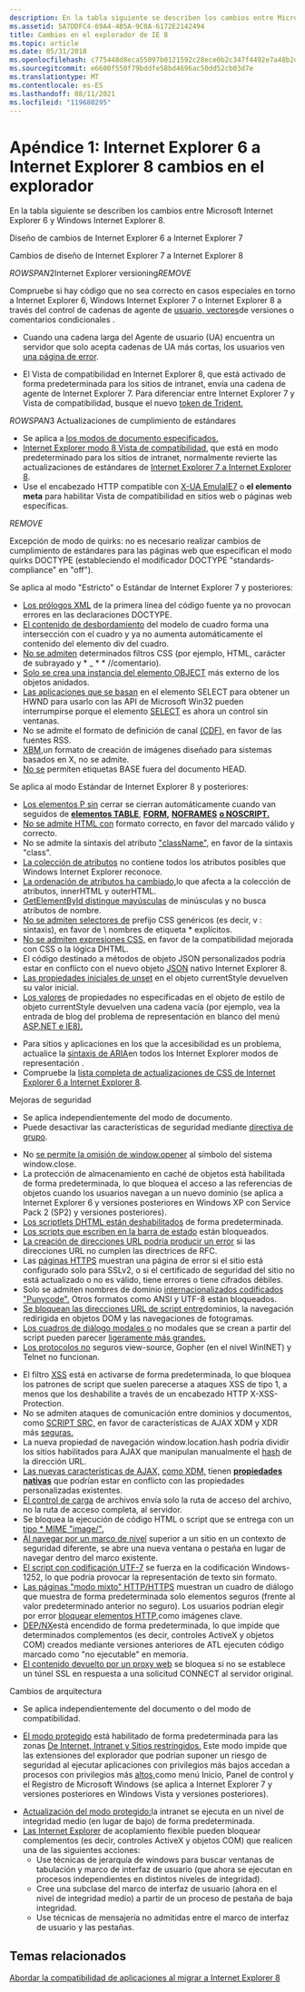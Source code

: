```yaml
---
description: En la tabla siguiente se describen los cambios entre Microsoft Internet Explorer 6 y Windows Internet Explorer 8.
ms.assetid: 5A7DDFC4-69A4-4B5A-9C0A-6172E2142494
title: Cambios en el explorador de IE 8
ms.topic: article
ms.date: 05/31/2018
ms.openlocfilehash: c775448d8eca55097b0121592c28ece0b2c347f4492e7a48b2d51d9ab688fa89
ms.sourcegitcommit: e6600f550f79bddfe58bd4696ac50dd52cb03d7e
ms.translationtype: MT
ms.contentlocale: es-ES
ms.lasthandoff: 08/11/2021
ms.locfileid: "119680295"
---
```

# <a name="appendix-1-internet-explorer-6-to-internet-explorer-8-browser-changes"></a>Apéndice 1: Internet Explorer 6 a Internet Explorer 8 cambios en el explorador

En la tabla siguiente se describen los cambios entre Microsoft Internet Explorer 6 y Windows Internet Explorer 8.



Diseño de cambios de Internet Explorer 6 a Internet Explorer 7

Cambios de diseño de Internet Explorer 7 a Internet Explorer 8

${ROWSPAN2}$Internet Explorer versioning${REMOVE}$  

Compruebe si hay código que no sea correcto en casos especiales en torno a Internet Explorer 6, Windows Internet Explorer 7 o Internet Explorer 8 a través del control de cadenas de agente de [usuario, vectores](/previous-versions/windows/internet-explorer/ie-developer/compatibility/ms537503(v=vs.85))de versiones o comentarios condicionales .

-   Cuando una cadena larga del Agente de usuario (UA) encuentra un servidor que solo acepta cadenas de UA más cortas, los usuarios ven [una página de error](https://www.enhanceie.com/ua.aspx).

<!-- -->

-   El Vista de compatibilidad en Internet Explorer 8, que está activado de forma predeterminada para los sitios de intranet, envía una cadena de agente de Internet Explorer 7. Para diferenciar entre Internet Explorer 7 y Vista de compatibilidad, busque el nuevo [token de Trident.](/archive/blogs/ie/)

${ROWSPAN3}$ Actualizaciones de cumplimiento de estándares

-   Se aplica a [los modos de documento especificados.](/previous-versions/windows/internet-explorer/ie-developer/compatibility/cc288325(v=vs.85))
-   [Internet Explorer modo 8 Vista de compatibilidad](/archive/blogs/ie/), que está en modo predeterminado para los sitios de intranet, normalmente revierte las actualizaciones de estándares de [Internet Explorer 7 a Internet Explorer 8](/archive/blogs/ie/site-compatibility-and-ie8).
-   Use el encabezado HTTP compatible con [X-UA EmulaIE7](https://msdn.microsoft.com/library/Cc843977(v=VS.85).aspx) o **el elemento meta** para habilitar Vista de compatibilidad en sitios web o páginas web específicas.

${REMOVE}$  

Excepción de modo de quirks: no es necesario realizar cambios de cumplimiento de estándares para las páginas web que especifican el modo quirks DOCTYPE (estableciendo el modificador DOCTYPE "standards-compliance" en "off").

Se aplica al modo "Estricto" o Estándar de Internet Explorer 7 y posteriores:

-   [Los prólogos XML](/previous-versions/windows/internet-explorer/ie-developer/) de la primera línea del código fuente ya no provocan errores en las declaraciones DOCTYPE.
-   [El contenido de desbordamiento](/previous-versions/windows/internet-explorer/ie-developer/) del modelo de cuadro forma una intersección con el cuadro y ya no aumenta automáticamente el contenido del elemento div del cuadro.
-   [No se admiten](/previous-versions/windows/internet-explorer/ie-developer/) determinados filtros CSS (por ejemplo, HTML, carácter de subrayado y \* \_ \* \* //comentario).
-   [Solo se crea una instancia del elemento OBJECT](/previous-versions/windows/internet-explorer/ie-developer/) más externo de los objetos anidados.
-   [Las aplicaciones que se basan](/previous-versions/windows/internet-explorer/ie-developer/) en el elemento SELECT para obtener un HWND para usarlo con las API de Microsoft Win32 pueden interrumpirse porque el elemento [SELECT](/archive/blogs/ie/) es ahora un control sin ventanas.
-   No se admite el formato de definición de canal [(CDF),](/previous-versions/aa740486(v=msdn.10)) en favor de las fuentes RSS.
-   [XBM,](/previous-versions/aa740486(v=msdn.10))un formato de creación de imágenes diseñado para sistemas basados en X, no se admite.
-   [No se](/previous-versions/aa740486(v=msdn.10)) permiten etiquetas BASE fuera del documento HEAD.

Se aplica al modo Estándar de Internet Explorer 8 y posteriores:

-   [Los elementos P sin](https://msdn.microsoft.com/library/Cc843977(v=VS.85).aspx) cerrar se cierran automáticamente cuando van seguidos de [**elementos TABLE**](https://msdn.microsoft.com/library/ms535901(v=VS.85).aspx), [**FORM,**](https://msdn.microsoft.com/library/ms535249(v=VS.85).aspx) [**NOFRAMES**](https://msdn.microsoft.com/library/ms535857(v=VS.85).aspx) [**o NOSCRIPT.**](https://msdn.microsoft.com/library/ms535858(v=VS.85).aspx)
-   [No se admite HTML con](/archive/blogs/ie/site-compatibility-and-ie8) formato correcto, en favor del marcado válido y correcto.
-   No se admite la sintaxis del atributo ["className",](/archive/blogs/ie/site-compatibility-and-ie8) en favor de la sintaxis "class".
-   [La colección de atributos](/archive/blogs/ie/site-compatibility-and-ie8) no contiene todos los atributos posibles que Windows Internet Explorer reconoce.
-   [La ordenación de atributos ha cambiado,](/archive/blogs/ie/site-compatibility-and-ie8)lo que afecta a la colección de atributos, innerHTML y outerHTML.
-   [GetElementById distingue mayúsculas](/archive/blogs/ie/site-compatibility-and-ie8) de minúsculas y no busca atributos de nombre.
-   [No se admiten selectores de](/archive/blogs/ie/site-compatibility-and-ie8) prefijo CSS genéricos (es decir, v : sintaxis), en favor de \\ nombres de etiqueta \* explícitos.
-   [No se admiten expresiones CSS,](/archive/blogs/ie/site-compatibility-and-ie8) en favor de la compatibilidad mejorada con CSS o la lógica DHTML.
-   El código destinado a métodos de objeto JSON personalizados podría estar en conflicto con el nuevo objeto [JSON](/archive/blogs/ie/site-compatibility-and-ie8) nativo Internet Explorer 8.
-   [Las propiedades iniciales de unset](/archive/blogs/ie/site-compatibility-and-ie8) en el objeto currentStyle devuelven su valor inicial.
-   [Los valores](/archive/blogs/ie/site-compatibility-and-ie8) de propiedades no especificadas en el objeto de estilo de objeto currentStyle devuelven una cadena vacía (por ejemplo, vea la entrada de blog del problema de representación en blanco del menú [ASP.NET e IE8).](/archive/blogs/giorgio/)

<!-- -->

-   Para sitios y aplicaciones en los que la accesibilidad es un problema, actualice la [sintaxis de ARIA](/archive/blogs/ie/)en todos los Internet Explorer modos de representación .
-   Compruebe la [lista completa de actualizaciones de CSS de Internet Explorer 6 a Internet Explorer 8](https://msdn.microsoft.com/library/Cc843977(v=VS.85).aspx).

Mejoras de seguridad

-   Se aplica independientemente del modo de documento.
-   Puede desactivar las características de seguridad mediante [directiva de grupo](https://www.microsoft.com/p/group-policy/9wzdncrfjtm4?activetab=pivot:overviewtab).

<!-- -->

-   No [se permite la omisión de window.opener](/previous-versions/aa740486(v=msdn.10)) al símbolo del sistema window.close.
-   [](/previous-versions/windows/internet-explorer/ie-developer/) La protección de almacenamiento en caché de objetos está habilitada de forma predeterminada, lo que bloquea el acceso a las referencias de objetos cuando los usuarios navegan a un nuevo dominio (se aplica a Internet Explorer 6 y versiones posteriores en Windows XP con Service Pack 2 (SP2) y versiones posteriores).
-   [Los scriptlets DHTML están deshabilitados](/previous-versions/windows/internet-explorer/ie-developer/) de forma predeterminada.
-   [Los scripts que escriben en la barra de estado](/previous-versions/windows/internet-explorer/ie-developer/) están bloqueados.
-   [La creación de direcciones URL podría producir un error](/previous-versions/windows/internet-explorer/ie-developer/) si las direcciones URL no cumplen las directrices de RFC.
-   Las [páginas HTTPS](/previous-versions/windows/internet-explorer/ie-developer/) muestran una página de error si el sitio está configurado solo para SSLv2, o si el certificado de seguridad del sitio no está actualizado o no es válido, tiene errores o tiene cifrados débiles.
-   Solo se admiten nombres de dominio [internacionalizados codificados "Punycode".](/previous-versions/windows/internet-explorer/ie-developer/) Otros formatos como ANSI y UTF-8 están bloqueados.
-   [Se bloquean las direcciones URL de script entre](/previous-versions/windows/internet-explorer/ie-developer/)dominios, la navegación redirigida en objetos DOM y las navegaciones de fotogramas.
-   [Los cuadros de diálogo modales o](/previous-versions/aa740486(v=msdn.10)) no modales que se crean a partir del script pueden parecer [ligeramente más grandes.](/archive/blogs/ie/)
-   [Los protocolos no](/previous-versions/aa740486(v=msdn.10)) seguros view-source, Gopher (en el nivel WinINET) y Telnet no funcionan.

<!-- -->

-   El filtro [XSS](/archive/blogs/ie/) está en activarse de forma predeterminada, lo que bloquea los patrones de script que suelen parecerse a ataques XSS de tipo 1, a menos que los deshabilite a través de un encabezado HTTP X-XSS-Protection.
-   No se admiten ataques de comunicación entre dominios y documentos, como [SCRIPT SRC,](/archive/blogs/jscript/) en favor de características de AJAX XDM y XDR más [seguras.](/archive/blogs/ie/)
-   La nueva propiedad de navegación window.location.hash podría dividir los sitios habilitados para AJAX que manipulan manualmente el [hash](/previous-versions//cc891506(v=vs.85)) de la dirección URL.
-   [Las nuevas características de AJAX,](https://msdn.microsoft.com/library/Gg598940(v=VS.85).aspx) [como XDM,](/archive/blogs/ie/) tienen [**propiedades nativas**](/previous-versions/windows/internet-explorer/ie-developer/platform-apis/cc288548(v=vs.85)) que podrían estar en conflicto con las propiedades personalizadas existentes.
-   [El control de carga](/archive/blogs/ie/) de archivos envía solo la ruta de acceso del archivo, no la ruta de acceso completa, al servidor.
-   Se bloquea la ejecución de código HTML o script que se entrega con un [tipo \* MIME "image/".](/archive/blogs/ie/)
-   [Al navegar por un marco de nivel](/previous-versions/windows/internet-explorer/ie-developer/compatibility/dd565638(v=vs.85)) superior a un sitio en un contexto de seguridad diferente, se abre una nueva ventana o pestaña en lugar de navegar dentro del marco existente.
-   [El script con codificación UTF-7](/previous-versions/windows/internet-explorer/ie-developer/compatibility/dd565635(v=vs.85)) se fuerza en la codificación Windows-1252, lo que podría provocar la representación de texto sin formato.
-   [Las páginas "modo mixto" HTTP/HTTPS](/archive/blogs/askie/mixed-content-and-internet-explorer-8-0) muestran un cuadro de diálogo que muestra de forma predeterminada solo elementos seguros (frente al valor predeterminado anterior no seguro). Los usuarios podrían elegir por error [bloquear elementos HTTP,](/archive/blogs/askie/mixed-content-and-internet-explorer-8-0)como imágenes clave.
-   [DEP/NX](https://www.microsoft.com/windows/internet-explorer/readiness/developers-existing.aspx#depnx)está encendido de forma predeterminada, lo que impide que determinados complementos (es decir, controles ActiveX y objetos COM) creados mediante versiones anteriores de ATL ejecuten código marcado como "no ejecutable" en memoria.
-   [El contenido devuelto por un proxy web](/previous-versions/windows/internet-explorer/ie-developer/compatibility/dd565641(v=vs.85)) se bloquea si no se establece un túnel SSL en respuesta a una solicitud CONNECT al servidor original.

Cambios de arquitectura

-   Se aplica independientemente del documento o del modo de compatibilidad.

<!-- -->

-   [El modo protegido](/previous-versions/windows/internet-explorer/ie-developer/) está habilitado de forma predeterminada para las zonas [De Internet, Intranet y Sitios restringidos.](/previous-versions/windows/internet-explorer/ie-developer/platform-apis/ms537187(v=vs.85)) Este [](/previous-versions/windows/internet-explorer/ie-developer/compatibility/dd565645(v=vs.85)) modo impide que las extensiones del explorador que podrían suponer un riesgo de seguridad al ejecutar aplicaciones con privilegios más bajos accedan a procesos con privilegios más [altos,](/previous-versions/windows/internet-explorer/ie-developer/compatibility/dd565646(v=vs.85))como menú Inicio, Panel de control y el Registro de Microsoft Windows (se aplica a Internet Explorer 7 y versiones posteriores en Windows Vista y versiones posteriores).

<!-- -->

-   [Actualización del modo protegido:](/previous-versions/windows/internet-explorer/ie-developer/compatibility/dd565648(v=vs.85))la intranet se ejecuta en un nivel de integridad medio (en lugar de bajo) de forma predeterminada.
-   [Las Internet Explorer](https://www.microsoft.com/windows/internet-explorer/readiness/developers-existing.aspx#lcie) de acoplamiento flexible pueden bloquear complementos (es decir, controles ActiveX y objetos COM) que realicen una de las siguientes acciones:
    -   Use técnicas de jerarquía de windows para buscar ventanas de tabulación y marco de interfaz de usuario (que ahora se ejecutan en procesos independientes en distintos niveles de integridad).
    -   Cree una subclase del marco de interfaz de usuario (ahora en el nivel de integridad medio) a partir de un proceso de pestaña de baja integridad.
    -   Use técnicas de mensajería no admitidas entre el marco de interfaz de usuario y las pestañas.



 

## <a name="related-topics"></a>Temas relacionados

<dl> <dt>

[Abordar la compatibilidad de aplicaciones al migrar a Internet Explorer 8](addressing-application-compatibility-when-migrating-to-internet-explorer-8.md)
</dt> </dl>

 

 
